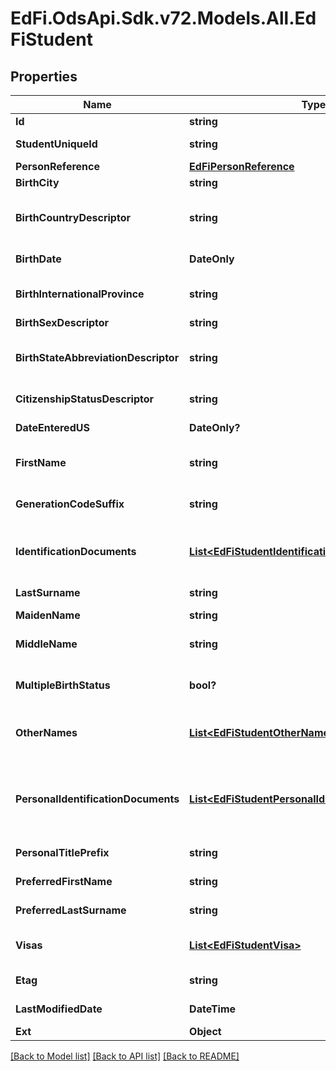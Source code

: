 # EdFi.OdsApi.Sdk.v72.Models.All.EdFiStudent

## Properties

Name | Type | Description | Notes
------------ | ------------- | ------------- | -------------
**Id** | **string** |  | [optional] 
**StudentUniqueId** | **string** | A unique alphanumeric code assigned to a student. | 
**PersonReference** | [**EdFiPersonReference**](EdFiPersonReference.md) |  | [optional] 
**BirthCity** | **string** | The city the student was born in. | [optional] 
**BirthCountryDescriptor** | **string** | The country in which an individual is born. It is strongly recommended that entries use only ISO 3166 2-letter country codes. | [optional] 
**BirthDate** | **DateOnly** | The month, day, and year on which an individual was born. | 
**BirthInternationalProvince** | **string** | For students born outside of the U.S., the Province or jurisdiction in which an individual is born. | [optional] 
**BirthSexDescriptor** | **string** | A person&#39;s sex at birth. | [optional] 
**BirthStateAbbreviationDescriptor** | **string** | The abbreviation for the name of the state (within the United States) or extra-state jurisdiction in which an individual was born. | [optional] 
**CitizenshipStatusDescriptor** | **string** | An indicator of whether or not the person is a U.S. citizen. | [optional] 
**DateEnteredUS** | **DateOnly?** | For students born outside of the U.S., the date the student entered the U.S. | [optional] 
**FirstName** | **string** | A name given to an individual at birth, baptism, or during another naming ceremony, or through legal change. | 
**GenerationCodeSuffix** | **string** | An appendage, if any, used to denote an individual&#39;s generation in his family (e.g., Jr., Sr., III). | [optional] 
**IdentificationDocuments** | [**List&lt;EdFiStudentIdentificationDocument&gt;**](EdFiStudentIdentificationDocument.md) | An unordered collection of studentIdentificationDocuments. Describe the documentation of citizenship. | [optional] 
**LastSurname** | **string** | The name borne in common by members of a family. | 
**MaidenName** | **string** | The individual&#39;s maiden name. | [optional] 
**MiddleName** | **string** | A secondary name given to an individual at birth, baptism, or during another naming ceremony. | [optional] 
**MultipleBirthStatus** | **bool?** | Indicator of whether the student was born with other siblings (i.e., twins, triplets, etc.) | [optional] 
**OtherNames** | [**List&lt;EdFiStudentOtherName&gt;**](EdFiStudentOtherName.md) | An unordered collection of studentOtherNames. Other names (e.g., alias, nickname, previous legal name) associated with a person. | [optional] 
**PersonalIdentificationDocuments** | [**List&lt;EdFiStudentPersonalIdentificationDocument&gt;**](EdFiStudentPersonalIdentificationDocument.md) | An unordered collection of studentPersonalIdentificationDocuments. The documents presented as evident to verify one&#39;s personal identity; for example: drivers license, passport, birth certificate, etc. | [optional] 
**PersonalTitlePrefix** | **string** | A prefix used to denote the title, degree, position, or seniority of the individual. | [optional] 
**PreferredFirstName** | **string** | The first name the individual prefers, if different from their legal first name | [optional] 
**PreferredLastSurname** | **string** | The last name the individual prefers, if different from their legal last name | [optional] 
**Visas** | [**List&lt;EdFiStudentVisa&gt;**](EdFiStudentVisa.md) | An unordered collection of studentVisas. An indicator of a non-US citizen&#39;s Visa type. | [optional] 
**Etag** | **string** | A unique system-generated value that identifies the version of the resource. | [optional] 
**LastModifiedDate** | **DateTime** | The date and time the resource was last modified. | [optional] 
**Ext** | **Object** | Extensions to the Student entity. | [optional] 

[[Back to Model list]](../README.md#documentation-for-models) [[Back to API list]](../README.md#documentation-for-api-endpoints) [[Back to README]](../README.md)

